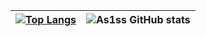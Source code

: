 | [![Top Langs](https://github-readme-stats-qxyb.vercel.app/api/top-langs?username=As1ss&theme=merko&card_width=475px)](https://github.com/As1ss/github-readme-stats) | ![As1ss GitHub stats](https://github-readme-stats.vercel.app/api?username=As1ss&count_private=true&theme=merko&show_icons=true&line_height=40) |
| ------------- | ------------- |





